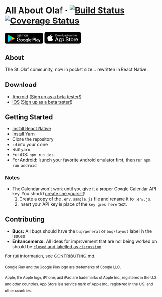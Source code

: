# All About Olaf &middot; [![Build Status](https://travis-ci.org/StoDevX/AAO-React-Native.svg?branch=master)](https://travis-ci.org/StoDevX/AAO-React-Native) [![Coverage Status](https://coveralls.io/repos/github/StoDevX/AAO-React-Native/badge.svg)](https://coveralls.io/github/StoDevX/AAO-React-Native)

<img alt="Get it on Google Play" src="images/get_google_play.svg" width="125pt" /> <img alt="Download on the App Store" src="images/get_app_store.svg" height="40pt" />

## About

The St. Olaf community, now in pocket size… rewritten in React Native.

## Download

- [Android](https://play.google.com/store/apps/details?id=com.allaboutolaf) ([Sign up as a beta tester!](https://play.google.com/apps/testing/com.allaboutolaf))
- [iOS](https://itunes.apple.com/us/app/all-about-olaf/id938588319) ([Sign up as a beta tester!](https://boarding-aao.herokuapp.com))

## Getting Started

- [Install React Native](http://facebook.github.io/react-native/docs/getting-started.html#content)
- [Install Yarn](https://yarnpkg.com/en/docs/install)
- Clone the repository
- `cd` into your clone
- Run `yarn`
- For iOS: `npm run ios`.
- For Android: launch your favorite Android emulator first, then run `npm run android`

### Notes

- The Calendar won't work until you give it a proper Google Calendar API key.
You should [create one yourself](https://console.developers.google.com/projectselector/apis/credentials)!
  1. Create a copy of the `.env.sample.js` file and rename it to `.env.js`.
  2. Insert your API key in place of the `key goes here` text.

## Contributing

- **Bugs:** All bugs should have the [`bug/general`](https://github.com/StoDevX/AAO-React-Native/labels/bug%2Fgeneral) or [`bug/layout`](https://github.com/StoDevX/AAO-React-Native/labels/bug%2Flayout) label in the issues
- **Enhancements:** All ideas for improvement that are not being worked on should be [`closed` and labelled as `discussion`](https://github.com/StoDevX/AAO-React-Native/issues?utf8=%E2%9C%93&q=is%3Aclosed%20is%3Aissue%20label%3Astatus%2Fdiscussion)

For full information, see [CONTRIBUTING.md](CONTRIBUTING.md).

<sub>Google Play and the Google Play logo are trademarks of Google LLC.</sub>

<sub>Apple, the Apple logo, iPhone, and iPad are trademarks of Apple Inc., registered in the U.S. and other countries. App Store is a service mark of Apple Inc., registered in the U.S. and other countries.</sub>
